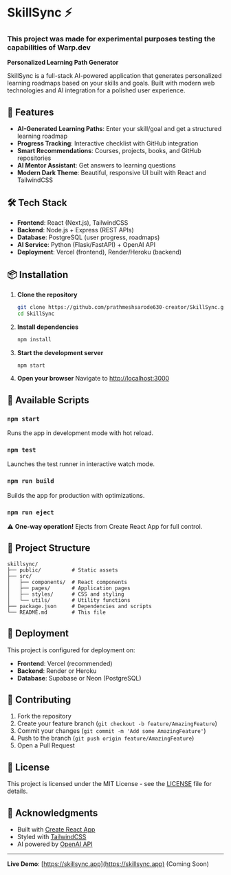 # SkillSync ⚡

### This project was made for experimental purposes testing the capabilities of Warp.dev ###

**Personalized Learning Path Generator**

SkillSync is a full-stack AI-powered application that generates personalized learning roadmaps based on your skills and goals. Built with modern web technologies and AI integration for a polished user experience.

## 🚀 Features

- **AI-Generated Learning Paths**: Enter your skill/goal and get a structured learning roadmap
- **Progress Tracking**: Interactive checklist with GitHub integration
- **Smart Recommendations**: Courses, projects, books, and GitHub repositories
- **AI Mentor Assistant**: Get answers to learning questions
- **Modern Dark Theme**: Beautiful, responsive UI built with React and TailwindCSS

## 🛠️ Tech Stack

- **Frontend**: React (Next.js), TailwindCSS
- **Backend**: Node.js + Express (REST APIs)
- **Database**: PostgreSQL (user progress, roadmaps)
- **AI Service**: Python (Flask/FastAPI) + OpenAI API
- **Deployment**: Vercel (frontend), Render/Heroku (backend)

## 📦 Installation

1. **Clone the repository**
   ```bash
   git clone https://github.com/prathmeshsarode630-creator/SkillSync.git
   cd SkillSync
   ```

2. **Install dependencies**
   ```bash
   npm install
   ```

3. **Start the development server**
   ```bash
   npm start
   ```

4. **Open your browser**
   Navigate to [http://localhost:3000](http://localhost:3000)

## 🔧 Available Scripts

### `npm start`
Runs the app in development mode with hot reload.

### `npm test`
Launches the test runner in interactive watch mode.

### `npm run build`
Builds the app for production with optimizations.

### `npm run eject`
⚠️ **One-way operation!** Ejects from Create React App for full control.

## 🎯 Project Structure

```
skillsync/
├── public/          # Static assets
├── src/
│   ├── components/  # React components
│   ├── pages/       # Application pages
│   ├── styles/      # CSS and styling
│   └── utils/       # Utility functions
├── package.json     # Dependencies and scripts
└── README.md        # This file
```

## 🚀 Deployment

This project is configured for deployment on:
- **Frontend**: Vercel (recommended)
- **Backend**: Render or Heroku
- **Database**: Supabase or Neon (PostgreSQL)

## 🤝 Contributing

1. Fork the repository
2. Create your feature branch (`git checkout -b feature/AmazingFeature`)
3. Commit your changes (`git commit -m 'Add some AmazingFeature'`)
4. Push to the branch (`git push origin feature/AmazingFeature`)
5. Open a Pull Request

## 📝 License

This project is licensed under the MIT License - see the [LICENSE](LICENSE) file for details.

## 🌟 Acknowledgments

- Built with [Create React App](https://github.com/facebook/create-react-app)
- Styled with [TailwindCSS](https://tailwindcss.com)
- AI powered by [OpenAI API](https://openai.com/api)

---

**Live Demo**: [https://skillsync.app](https://skillsync.app) (Coming Soon)
